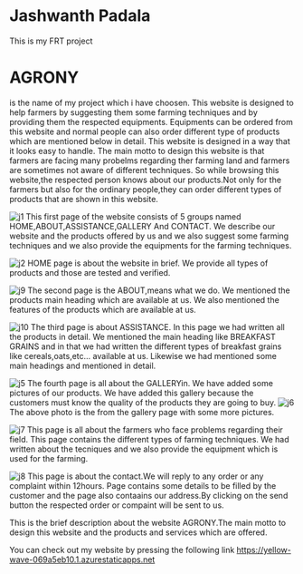 # Jashwanth Padala
This is my FRT project

<H1>AGRONY</H1>
is the name of my project which i have choosen.
This website is designed to help farmers by suggesting them some farming techniques and by providing them the respected equipments.
Equipments can be ordered from this website and normal people can also order different type of products which are mentioned below in detail.
This website is designed in a way that it looks easy to handle.
The main motto to design this website is that farmers are facing many probelms regarding ther farming land and farmers are sometimes not aware of different techniques.
So while browsing this website,the respected person knows about our products.Not only for the farmers but also for the ordinary people,they can order different types of products that are shown in this website.


![j1](https://user-images.githubusercontent.com/111550654/190850073-3a5f68ad-6120-4448-b51d-3e34369e6238.jpg)
This first page of the website consists of 5 groups named HOME,ABOUT,ASSISTANCE,GALLERY And CONTACT.
We describe our website and the products offered by us and we also suggest some farming techniques and we also provide the equipments for the farming techniques.

![j2](https://user-images.githubusercontent.com/111550654/190850423-0d1afcc7-e241-4dfd-bd9a-d3cec85ffbe1.jpg)
HOME page is about the website in brief.
We provide all types of products and those are tested and verified.

![j9](https://user-images.githubusercontent.com/111550654/190850673-fe114ecc-a200-4998-8b82-2432c3dd2902.jpg)
The second page is the ABOUT,means what we do.
We mentioned the products main heading which are available at us.
We also mentioned the features of the products which are available at us.

![j10](https://user-images.githubusercontent.com/111550654/190850981-86c28943-258c-420c-af9b-48fbeb12e9aa.jpg)
The third page is about ASSISTANCE.
In this page we had written all the products in detail.
We mentioned the main heading like BREAKFAST GRAINS and in that we had written the different types of breakfast grains like cereals,oats,etc... available at us.
Likewise we had mentioned some main headings and mentioned in detail.

![j5](https://user-images.githubusercontent.com/111550654/190851190-d9f933f3-3de6-479a-a12c-9f52be88e1bf.jpg)
The fourth page is all about the GALLERYin.
We have added some pictures of our products.
We have added this gallery because the customers must know the quality of the products they are going to buy.
![j6](https://user-images.githubusercontent.com/111550654/190851284-48beff00-4b9d-462f-ad0a-95a5d21f36f3.jpg)
The above photo is the from the gallery page with some more pictures.

![j7](https://user-images.githubusercontent.com/111550654/190851340-e36085d1-e6e6-4177-b57d-546193ed4923.jpg)
This page is all about the farmers who face problems regarding their field.
This page contains the different types of farming techniques.
We had written about the tecniques and we also provide the equipment which is used for the farming.

![j8](https://user-images.githubusercontent.com/111550654/190851659-8640954d-2715-43e1-bfe0-4f1819c128f8.jpg)
This page is about the contact.We will reply to any order or any complaint within 12hours.
Page contains some details to be filled by the customer and the page also contaains our address.By clicking on the send button the respected order or compaint will be sent to us.

This is the brief description about the website AGRONY.The main motto to design this website and the products and services which are offered.

You can check out my website by pressing the following link https://yellow-wave-069a5eb10.1.azurestaticapps.net
